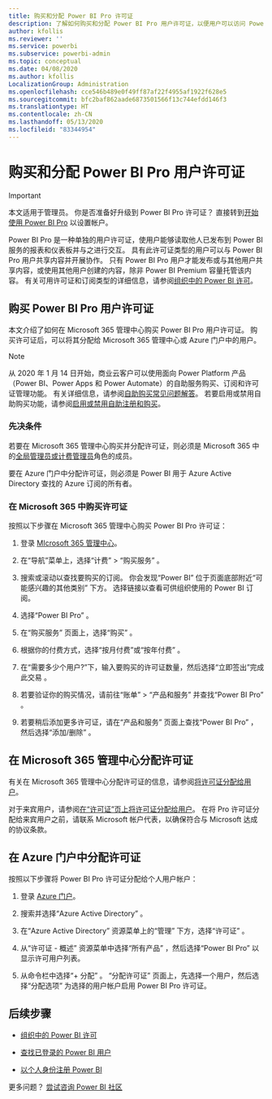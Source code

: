 ```yaml
---
title: 购买和分配 Power BI Pro 许可证
description: 了解如何购买和分配 Power BI Pro 用户许可证，以便用户可以访问 Power BI 服务中的所有内容并与他人协作。
author: kfollis
ms.reviewer: ''
ms.service: powerbi
ms.subservice: powerbi-admin
ms.topic: conceptual
ms.date: 04/08/2020
ms.author: kfollis
LocalizationGroup: Administration
ms.openlocfilehash: cce546b489e0f49ff87af22f4955af1922f628e5
ms.sourcegitcommit: bfc2baf862aade6873501566f13c744efdd146f3
ms.translationtype: HT
ms.contentlocale: zh-CN
ms.lasthandoff: 05/13/2020
ms.locfileid: "83344954"
---
```

# <a name="purchase-and-assign-power-bi-pro-user-licenses"></a>购买和分配 Power BI Pro 用户许可证

>[!IMPORTANT]
>本文适用于管理员。 你是否准备好升级到 Power BI Pro 许可证？ 直接转到[开始使用 Power BI Pro](https://go.microsoft.com/fwlink/?LinkId=2106428&clcid=0x409&cmpid=pbidocs-purchasing-power-bi-pro) 以设置帐户。

Power BI Pro 是一种单独的用户许可证，使用户能够读取他人已发布到 Power BI 服务的报表和仪表板并与之进行交互。 具有此许可证类型的用户可以与 Power BI Pro 用户共享内容并开展协作。 只有 Power BI Pro 用户才能发布或与其他用户共享内容，或使用其他用户创建的内容，除非 Power BI Premium 容量托管该内容。 有关可用许可证和订阅类型的详细信息，请参阅[组织中的 Power BI 许可](service-admin-licensing-organization.md)。

## <a name="purchase-power-bi-pro-user-licenses"></a>购买 Power BI Pro 用户许可证

本文介绍了如何在 Microsoft 365 管理中心购买 Power BI Pro 用户许可证。 购买许可证后，可以将其分配给 Microsoft 365 管理中心或 Azure 门户中的用户。

> [!NOTE]
> 从 2020 年 1 月 14 日开始，商业云客户可以使用面向 Power Platform 产品（Power BI、Power Apps 和 Power Automate）的自助服务购买、订阅和许可证管理功能。 有关详细信息，请参阅[自助购买常见问题解答](https://docs.microsoft.com/microsoft-365/commerce/subscriptions/self-service-purchase-faq)。 若要启用或禁用自助购买功能，请参阅[启用或禁用自助注册和购买](/service-admin-disable-self-service.md)。

### <a name="prerequisites"></a>先决条件

若要在 Microsoft 365 管理中心购买并分配许可证，则必须是 Microsoft 365 中的[全局管理员或计费管理员](https://support.office.com/article/about-office-365-admin-roles-da585eea-f576-4f55-a1e0-87090b6aaa9d)角色的成员。

要在 Azure 门户中分配许可证，则必须是 Power BI 用于 Azure Active Directory 查找的 Azure 订阅的所有者。

### <a name="purchase-licenses-in-microsoft-365"></a>在 Microsoft 365 中购买许可证

按照以下步骤在 Microsoft 365 管理中心购买 Power BI Pro 许可证：

1. 登录 [MIcrosoft 365 管理中心](https://admin.microsoft.com)。

2. 在“导航”菜单上，选择“计费”   > “购买服务”  。

3. 搜索或滚动以查找要购买的订阅。 你会发现“Power BI”  位于页面底部附近“可能感兴趣的其他类别”  下方。 选择链接以查看可供组织使用的 Power BI 订阅。

4. 选择“Power BI Pro”  。

5. 在“购买服务”  页面上，选择“购买”  。

6. 根据你的付费方式，选择“按月付费”或“按年付费”   。

7. 在“需要多少个用户?”下，输入要购买的许可证数量，然后选择“立即签出”完成此交易   。

8. 若要验证你的购买情况，请前往“账单”   > “产品和服务”  并查找“Power BI Pro”  。

9. 若要稍后添加更多许可证，请在“产品和服务”  页面上查找“Power BI Pro”  ，然后选择“添加/删除”  。

## <a name="assign-licenses-in-the-microsoft-365-admin-center"></a>在 Microsoft 365 管理中心分配许可证

有关在 Microsoft 365 管理中心分配许可证的信息，请参阅[将许可证分配给用户](/office365/admin/manage/assign-licenses-to-users)。

对于来宾用户，请参阅[在“许可证”页上将许可证分配给用户](/office365/admin/manage/assign-licenses-to-users#assign-licenses-to-users-on-the-licenses-page)。 在将 Pro 许可证分配给来宾用户之前，请联系 Microsoft 帐户代表，以确保符合与 Microsoft 达成的协议条款。

## <a name="assign-licenses-in-the-azure-portal"></a>在 Azure 门户中分配许可证

按照以下步骤将 Power BI Pro 许可证分配给个人用户帐户：

1. 登录 [Azure 门户](https://portal.azure.com/)。

2. 搜索并选择“Azure Active Directory”  。

3. 在“Azure Active Directory”  资源菜单上的“管理”  下方，选择“许可证”  。

4. 从“许可证 - 概述”  资源菜单中选择“所有产品”  ，然后选择“Power BI Pro”  以显示许可用户列表。

5. 从命令栏中选择“+ 分配”  。 “分配许可证”  页面上，先选择一个用户，然后选择“分配选项”  为选择的用户帐户启用 Power BI Pro 许可证。

## <a name="next-steps"></a>后续步骤

- [组织中的 Power BI 许可](service-admin-licensing-organization.md)

 - [查找已登录的 Power BI 用户](service-admin-access-usage.md)

 - [以个人身份注册 Power BI](../fundamentals/service-self-service-signup-for-power-bi.md)

更多问题？ [尝试咨询 Power BI 社区](https://community.powerbi.com/)
